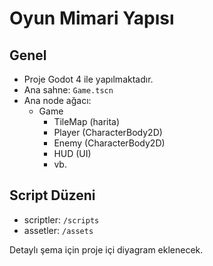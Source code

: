# Oyun Mimari Yapısı

## Genel
- Proje Godot 4 ile yapılmaktadır.
- Ana sahne: `Game.tscn`
- Ana node ağacı:
    - Game
        - TileMap (harita)
        - Player (CharacterBody2D)
        - Enemy (CharacterBody2D)
        - HUD (UI)
        - vb.

## Script Düzeni
- scriptler: `/scripts`
- assetler: `/assets`

Detaylı şema için proje içi diyagram eklenecek.
